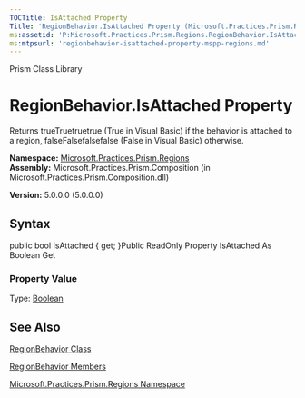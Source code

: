 ```yaml
---
TOCTitle: IsAttached Property
Title: 'RegionBehavior.IsAttached Property (Microsoft.Practices.Prism.Regions)'
ms:assetid: 'P:Microsoft.Practices.Prism.Regions.RegionBehavior.IsAttached'
ms:mtpsurl: 'regionbehavior-isattached-property-mspp-regions.md'
---
```


Prism Class Library

RegionBehavior.IsAttached Property
======================================

Returns trueTruetruetrue (True in Visual Basic) if the behavior is attached to a region, falseFalsefalsefalse (False in Visual Basic) otherwise.

**Namespace:** [Microsoft.Practices.Prism.Regions](https://msdn.microsoft.com/library/microsoft.practices.prism.regions)
**Assembly:** Microsoft.Practices.Prism.Composition (in Microsoft.Practices.Prism.Composition.dll)

**Version:** 5.0.0.0 (5.0.0.0)

## Syntax


public bool IsAttached { get; }Public ReadOnly Property IsAttached As Boolean Get
### Property Value

Type: [Boolean](http://msdn.microsoft.com/en-us/library/a28wyd50)

See Also
--------


[RegionBehavior Class](https://msdn.microsoft.com/library/microsoft.practices.prism.regions.regionbehavior)

[RegionBehavior Members](https://msdn.microsoft.com/allmembers.t:microsoft.practices.prism.regions.regionbehavior)

[Microsoft.Practices.Prism.Regions Namespace](https://msdn.microsoft.com/library/microsoft.practices.prism.regions)
